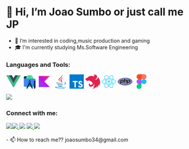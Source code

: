 # 👋 Hi, I’m Joao Sumbo or just call me JP
- 👀 I’m interested in  coding,music production and gaming
- 🎓 I'm currently studying Ms.Software Engineering 

<!---
- 🌱 I’m currently learning ...
- 💞️ I’m looking to collaborate on ...
--->

### Languages and Tools:
 <img align="center" alt="vuejs" height="40" width="40" src="https://github.com/devicons/devicon/blob/master/icons/vuejs/vuejs-original.svg" style="max-width: 100%;"/> <img align="center" alt="androi-studio" height="40" width="40" src="https://github.com/devicons/devicon/blob/master/icons/androidstudio/androidstudio-original.svg" style="max-width: 100%;"/><img align="center" alt="figma" height="40" width="40" src="https://github.com/devicons/devicon/blob/master/icons/kotlin/kotlin-original.svg" style="max-width: 100%;"/>
<img align="center" alt="figma" height="40" width="40" src="https://github.com/devicons/devicon/blob/master/icons/java/java-original.svg" style="max-width: 100%;"/> <img align="center" alt="typescript" height="40" width="40" src="https://github.com/devicons/devicon/blob/master/icons/typescript/typescript-plain.svg" style="max-width: 100%;"/>  <img align="center" alt="nestjs" height="40" width="40" src="https://github.com/devicons/devicon/blob/master/icons/nestjs/nestjs-plain.svg" style="max-width: 100%;"/>  <img align="center" alt="react" height="40" width="40" src="https://github.com/devicons/devicon/blob/master/icons/react/react-original.svg" style="max-width: 100%;"/>
<img align="center" alt="php" height="40" width="40" src="https://github.com/devicons/devicon/blob/master/icons/php/php-original.svg" style="max-width: 100%;"/>
<img align="center" alt="figma" height="40" width="40" src="https://github.com/devicons/devicon/blob/master/icons/figma/figma-original.svg" style="max-width: 100%;"/> 
<br/>

<img  src="https://github-readme-streak-stats.herokuapp.com/?user=jpilson" />


### Connect with me:
<a href="https://mail.google.com/mail/?view=cm&fs=1&tf=1&to=joaosumbo34@gmail.com">
<img src="https://img.shields.io/badge/Gmail-D14836?style=for-the-badge&logo=gmail&logoColor=white"/>
</a> <a href="https://www.linkedin.com/in/joao-sumbo-018aa5212"><img align="left" src="https://camo.githubusercontent.com/c00f87aeebbec37f3ee0857cc4c20b21fefde8a96caf4744383ebfe44a47fe3f/68747470733a2f2f696d672e736869656c64732e696f2f62616467652f2d4c696e6b6564496e2d2532333030373742353f7374796c653d666f722d7468652d6261646765266c6f676f3d6c696e6b6564696e266c6f676f436f6c6f723d7768697465" data-canonical-src="https://img.shields.io/badge/-LinkedIn-%230077B5?style=for-the-badge&amp;logo=linkedin&amp;logoColor=white" style="max-width: 100%;">
</a> <a href="https://www.instagram.com/jpilson_sumbo/" rel="nofollow"><img src="https://camo.githubusercontent.com/acaa286597b43c96dc02b69b90de15a65c52063e31835b763a061cc815f64bac/68747470733a2f2f696d672e736869656c64732e696f2f62616467652f2d496e7374616772616d2d2532334534343035463f7374796c653d666f722d7468652d6261646765266c6f676f3d696e7374616772616d266c6f676f436f6c6f723d7768697465" data-canonical-src="https://img.shields.io/badge/-Instagram-%23E4405F?style=for-the-badge&amp;logo=instagram&amp;logoColor=white" style="max-width: 100%;"></a>
<a href="https://www.behance.net/jpilson">
<img src="https://img.shields.io/badge/Behance-0054F7?style=for-the-badge&logo=behance&logoColor=white" />
</a><a href="https://stackoverflow.com/users/9138621/jpilson">
<img src="https://img.shields.io/badge/Stack_Overflow-FE7A16?style=for-the-badge&logo=stack-overflow&logoColor=white" />
</a>

<br />
<br />
- 📫 How to reach me?? joaosumbo34@gmail.com 

<!---
JPilson/JPilson is a ✨ special ✨ repository because its `README.md` (this file) appears on your GitHub profile.
You can click the Preview link to take a look at your changes.
--->
